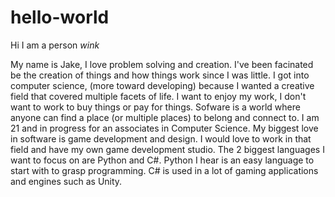 # hello-world
Hi I am a person *wink*

My name is Jake, I love problem solving and creation.
I've been facinated be the creation of things and how things work since I was little.
I got into computer science, (more toward developing) because I wanted a creative field that covered multiple facets of life.
I want to enjoy my work, I don't want to work to buy things or pay for things.
Sofware is a world where anyone can find a place (or multiple places) to belong and connect to.
I am 21 and in progress for an associates in Computer Science.
My biggest love in software is game development and design.
I would love to work in that field and have my own game development studio.
The 2 biggest languages I want to focus on are Python and C#.
Python I hear is an easy language to start with to grasp programming.
C# is used in a lot of gaming applications and engines such as Unity.
